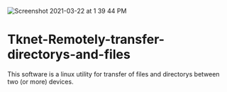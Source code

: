 ![Screenshot 2021-03-22 at 1 39 44 PM](https://user-images.githubusercontent.com/83606175/144725506-1c9bb767-32cd-4ae9-8af3-e7494444fab2.png)
# Tknet-Remotely-transfer-directorys-and-files
This software is a linux utility for transfer of files and directorys between two (or more) devices. 
